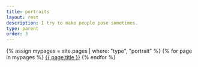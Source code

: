 ```yaml
---
title: portraits
layout: rest
description: I try to make people pose sometimes.
type: parent
order: 3
---
```


<div class="section main">
	<div class="container">
		{% assign mypages = site.pages | where: "type", "portrait" %}
		{% for page in mypages %}
		<a class="button" href="{{ page.url | relative_url }}">{{ page.title }}</a>
		{% endfor %}
	</div>
</div>